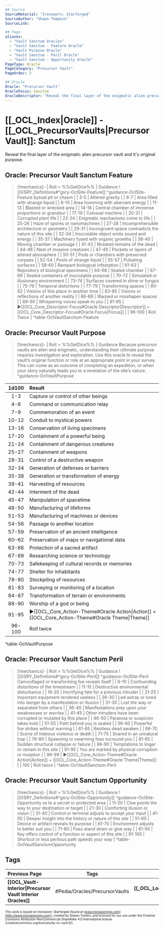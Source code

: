 ```yaml
---
## Source
SourceMaterial: "Ironsworn: Starforged"
SourceAuthor: "Shawn Tompkin"
SourceLink: 

## Page
aliases:
  - "Vault Sanctum Oracles"
  - "Vault Sanctum - Feature Oracle"
  - "Vault Purpose Oracle"
  - "Vault Sanctum - Peril Oracle"
  - "Vault Sanctum - Opportunity Oracle"
PageType: Oracle
PageCategory: "Precursor Vault"
PageOrder: 3

## Oracle
Oracle: "Precursor Vault"
OracleFocus: Sanctum
OracleDescriptor: "Reveal the final layer of the enigmatic alien precursor vault and it's original purpose."
---
```

 # [[_OCL_Index|Oracle]] - [[_OCL_PrecursorVaults|Precursor Vault]]: Sanctum
Reveal the final layer of the enigmatic alien precursor vault and it's original purpose.

## Oracle: Precursor Vault Sanctum Feature
> [!mechanics]- | Roll > %%GetDice%% | Guidance
> ![[GSRY_Definitions#^gsry-OclSite-Feature]] ^guidance-OclSite-Feature
[](GSRY_Definitions.md#^gsry-OclSite-Feature)byssal pit or chasm |
| 3-5 | Altered gravity |
| 6-7 | Area filled with strange liquid |
| 8-10 | Area humming with aberrant energy |
| 11-13 | Blasted or wrecked area |
| 14-16 | Central chamber of immense proportions or grandeur |
| 17-19 | Colossal machine |
| 20-21 | Corrupted plant life |
| 22-24 | Enigmatic mechanisms come to life |
| 25-26 | Haze of spores or nanomachines |
| 27-28 | Incomprehensible architecture or geometry |
| 29-31 | Incongruent space contradicts the nature of this site |
| 32-34 | Inscrutable object emits sound and energy |
| 35-37 | Machinery fused with organic growths |
| 38-40 | Moving chamber or passage |
| 41-43 | Mutated remains of the dead |
| 44-46 | Nest of invasive creatures |
| 47-49 | Pockets or layers of altered atmosphere |
| 50-51 | Pods or chambers with preserved corpses |
| 52-54 | Pools of strange liquid |
| 55-57 | Pulsating surfaces |
| 58-60 | Rampant biological infestation |
| 61-63 | Repository of biological specimens |
| 64-66 | Sealed chamber |
| 67-69 | Sealed containers of inscrutable purpose |
| 70-72 | Simulated or illusionary environment |
| 73-74 | Surfaces covered in slime or fungus |
| 75-76 | Temporal distortions |
| 77-79 | Transforming spaces |
| 80-82 | Visions of this place in another time |
| 83-85 | Visions or reflections of another reality |
| 86-88 | Warped or misshapen spaces |
| 89-90 | Whispering voices speak to you |
| 91-95 | ▶[[OCL_Core_Descriptor-Focus#Oracle Descriptor\|Descriptor]] + [[OCL_Core_Descriptor-Focus#Oracle Focus\|Focus]] |
| 96-100 | Roll Twice |
^table-OclVaultSanctum-Feature

## Oracle: Precursor Vault Purpose
> [!mechanics]- | Roll > %%GetDice%% | Guidance
> Because precursor vaults are alien and enigmatic, understanding their ultimate purpose requires investigation and exploration. Use this oracle to reveal the vault’s original function or role at an appropriate point in your survey. This can come as an outcome of completing an expedition, or when your story naturally leads you to a revelation of the site’s nature. ^guidance-OclVaultPurpose

| 1d100 | Result |
|:---:|:--- |
| 1-3 | Capture or control of other beings |
| 4-6 | Command or communication relay |
| 7-9 | Commemoration of an event |
| 10-12 | Conduit to mystical powers |
| 13-16 | Conservation of living specimens |
| 17-20 | Containment of a powerful being |
| 21-24 | Containment of dangerous creatures |
| 25-27 | Containment of weapons |
| 28-31 | Control of a destructive weapon |
| 32-34 | Generation of defenses or barriers |
| 35-38 | Generation or transformation of energy |
| 39-41 | Harvesting of resources |
| 42-44 | Interment of the dead |
| 45-47 | Manipulation of spacetime |
| 48-50 | Manufacturing of lifeforms |
| 51-53 | Manufacturing of machines or devices |
| 54-56 | Passage to another location |
| 57-59 | Preservation of an ancient intelligence |
| 60-62 | Preservation of maps or navigational data |
| 63-66 | Protection of a sacred artifact |
| 67-69 | Researching science or technology |
| 70-73 | Safekeeping of cultural records or memories |
| 74-77 | Shelter for inhabitants |
| 78-80 | Stockpiling of resources |
| 81-83 | Surveying or monitoring of a location |
| 84-87 | Transformation of terrain or environments |
| 88-90 | Worship of a god or being |
| 91-95 | ▶[[OCL_Core_Action-Theme#Oracle Action\|Action]] + [[OCL_Core_Action-Theme#Oracle Theme\|Theme]] |
| 96-100 | Roll twice |
^table-OclVaultPurpose

## Oracle: Precursor Vault Sanctum Peril
> [!mechanics]- | Roll > %%GetDice%% | Guidance
> ![[GSRY_Definitions#^gsry-OclSite-Peril]] ^guidance-OclSite-Peril
[](GSRY_Definitions.md#^gsry-OclSite-Peril) Camouflaged or transforming foe reveals itself |
| 6-10 | Confounding distortions of the timestream |
| 11-15 | Destructive environmental disturbance |
| 16-20 | Horrifying fate for a previous intruder |
| 21-25 | Important equipment rendered useless |
| 26-30 | Led astray or lured into danger by a manifestation or illusion |
| 31-35 | Lost the way or separated from others |
| 36-40 | Manifestations prey upon your weaknesses or worries |
| 41-45 | Other intruders have been corrupted or mutated by this place |
| 46-50 | Paranoia or suspicion takes hold |
| 51-55 | Path behind you is sealed |
| 56-60 | Powerful foe strikes without warning |
| 61-65 | Restless dead awaken |
| 66-70 | Scene of hideous violence or death |
| 71-75 | Snared in an unnatural trap |
| 76-80 | Spawning or swarming foes surround you |
| 81-85 | Sudden structural collapse or failure |
| 86-90 | Temptations to linger or remain in this site |
| 91-95 | You are marked by physical corruption or mutation |
| 96-99 | ▶[[OCL_Core_Action-Theme#Oracle Action\|Action]] + [[OCL_Core_Action-Theme#Oracle Theme\|Theme]] |
| 100 | Roll twice |
^table-OclVaultSanctum-Peril

## Oracle: Precursor Vault Sanctum Opportunity
> [!mechanics]- | Roll > %%GetDice%% | Guidance
> ![[GSRY_Definitions#^gsry-OclSite-Opportunity]] ^guidance-OclSite-Opportunity
[](GSRY_Definitions.md#^gsry-OclSite-Opportunity)ss to a secret or protected area |
| 11-20 | Clue points the way to your destination or target |
| 21-30 | Comforting illusion or vision |
| 31-40 | Control or terminal adjusts to accept your input |
| 41-50 | Deeper insight into the history or nature of this site |
| 51-60 | Device or artifact reveals its purpose |
| 61-70 | Environment adjusts to better suit you |
| 71-80 | Foes stand down or give way |
| 81-90 | Key offers control of a function or aspect of this site |
| 91-100 | Shortcut or less perilous path speeds your way |
^table-OclVaultSanctumOpportunity

## Tags
| Previous Page | Tags | Next Section |
|:--- |:---:| ---:|
| **[[OCL_Vault-Interior\|Precursor Vault Interior Oracles]]** | #Pedia/Oracles/PrecursorVaults | **[[_OCL_LocationThemes\|Location Theme Oracles]]** |

<font size=-2>This work is based on Ironsworn: Starforged (found at [www.ironswornrpg.com](http://www.ironswornrpg.com)), created by Shawn Tomkin, and licensed for our use under the Creative Commons Attribution-NonCommercial-ShareAlike 4.0 International license  (creativecommons.org/licenses/by-nc-sa/4.0/).</font>